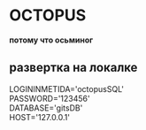 # OCTOPUS
**потому что осьминог** 
## развертка на локалке
LOGININMETIDA='octopusSQL'\
PASSWORD='123456'\
DATABASE='gitsDB'\
HOST='127.0.0.1'